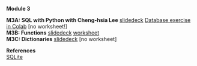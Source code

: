 <b>Module 3</b>  

<b>M3A: SQL with Python with Cheng-hsia Lee</b> [slidedeck](https://www.dropbox.com/scl/fi/cd4a3utnkburq49tnsqi7/M3A1-SQL.pptx?rlkey=124jnkpc0bk5zyb31jifofkdd&dl=0) [Database exercise in Colab](https://colab.research.google.com/drive/1ccKV0NCxzNYvn50mSGZgtN2dx8wLDIV-#scrollTo=_Hkx-DWeq-a_) [no worksheet!]  
<b>M3B: Functions</b> [slidedeck](https://www.dropbox.com/scl/fi/q514l7zjezjxsefbzidxf/M3A1-Functions.pptx?rlkey=f8ibfrs0py8ci1x53jf6mmx4y&dl=0) [worksheet](https://docs.google.com/document/d/1HVH59cLXjb-Ld_M7ut0j-bC6ThjsAoIlMozjCGqCW5s/edit?tab=t.0)  
<b>M3C: Dictionaries</b> [slidedeck](https://www.dropbox.com/scl/fi/lavt856s6yqkjj3rofsw8/M3C-Dictionaries.pptx?rlkey=3d4wu7u5bgw5g3svwr4p7dwuz&dl=0) [no worksheet]  

<b>References</b>  
[SQLite](https://sqlite.org/)  

